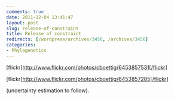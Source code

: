 ```yaml
---
comments: true
date: 2011-12-04 13:41:47
layout: post
slug: release-of-constraint
title: Release of constraint
redirects: [/wordpress/archives/3456, /archives/3456]
categories:
- Phylogenetics
---
```






[flickr]http://www.flickr.com/photos/cboettig/6453857531[/flickr]

[flickr]http://www.flickr.com/photos/cboettig/6453857285[/flickr]



(uncertainty estimation to follow).




